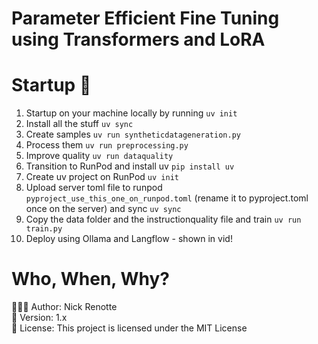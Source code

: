 # Parameter Efficient Fine Tuning using Transformers and LoRA

# Startup 🚀
1. Startup on your machine locally by running `uv init`
2. Install all the stuff `uv sync`
3. Create samples `uv run syntheticdatageneration.py`
4. Process them `uv run preprocessing.py`
5. Improve quality `uv run dataquality`
6. Transition to RunPod and install uv `pip install uv`
7. Create uv project on RunPod `uv init` 
8. Upload server toml file to runpod `pyproject_use_this_one_on_runpod.toml` (rename it to pyproject.toml once on the server) and sync `uv sync`
9. Copy the data folder and the instructionquality file and train `uv run train.py`
10. Deploy using Ollama and Langflow - shown in vid!

# Who, When, Why?

👨🏾‍💻 Author: Nick Renotte <br />
📅 Version: 1.x<br />
📜 License: This project is licensed under the MIT License </br>
